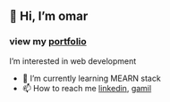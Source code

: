 ## 👋 Hi, I’m omar
### view my [portfolio](https://omarsha157.github.io/portfolio/)
 I’m interested in web development
- 🌱 I’m currently learning MEARN stack
- 📫 How to reach me [linkedin](https://www.linkedin.com/in/omarsha157/), [gamil](mailto:omarsha157@gmail.com)

<!---
omarsha157/omarsha157 is a ✨ special ✨ repository because its `README.md` (this file) appears on your GitHub profile.
You can click the Preview link to take a look at your changes.
--->
